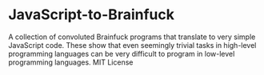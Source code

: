 # JavaScript-to-Brainfuck
A collection of convoluted Brainfuck programs that translate to very simple JavaScript code.  These show that even seemingly trivial tasks in high-level programming languages can be very difficult to program in low-level programming languages.  MIT License

